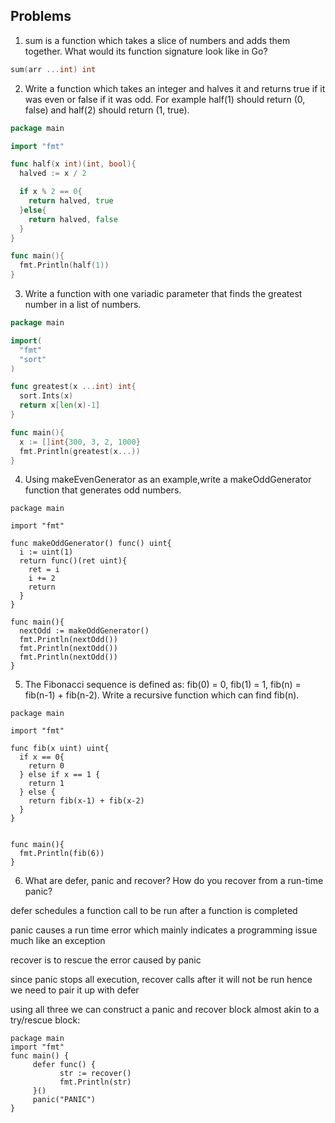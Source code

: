 ## Problems

1. sum is a function which takes a slice of numbers and adds them together. What would its function signature look like in Go?

```go
sum(arr ...int) int
```

2. Write a function which takes an integer and halves it and returns true if it was even or false if it was odd. For example half(1) should return (0, false) and half(2) should return (1, true).

```go
package main

import "fmt"

func half(x int)(int, bool){
  halved := x / 2

  if x % 2 == 0{
    return halved, true
  }else{
    return halved, false
  }
}

func main(){
  fmt.Println(half(1))
}
```

3. Write a function with one variadic parameter that finds the greatest number in a list of numbers.

```go
package main

import(
  "fmt"
  "sort"
)

func greatest(x ...int) int{
  sort.Ints(x)
  return x[len(x)-1]
}

func main(){
  x := []int{300, 3, 2, 1000}
  fmt.Println(greatest(x...))
}

```

4. Using makeEvenGenerator as an example,write a makeOddGenerator function that generates odd numbers.

```
package main

import "fmt"

func makeOddGenerator() func() uint{
  i := uint(1)
  return func()(ret uint){
    ret = i
    i += 2
    return
  }
}

func main(){
  nextOdd := makeOddGenerator()
  fmt.Println(nextOdd())
  fmt.Println(nextOdd())
  fmt.Println(nextOdd())
}

```

5. The Fibonacci sequence is defined as: fib(0) = 0, fib(1) = 1, fib(n) = fib(n-1) + fib(n-2). Write a recursive function which can find fib(n).

```
package main

import "fmt"

func fib(x uint) uint{
  if x == 0{
    return 0
  } else if x == 1 {
    return 1
  } else {
    return fib(x-1) + fib(x-2)
  }
}


func main(){
  fmt.Println(fib(6))
}
```

6. What are defer, panic and recover? How do you recover from a run-time panic?

defer schedules a function call to be run after a function is completed

panic causes a run time error which mainly indicates a programming issue much
like an exception

recover is to rescue the error caused by panic

since panic stops all execution, recover calls after it will not be run hence
we need to pair it up with defer

using all three we can construct a panic and recover block almost akin to a try/rescue
block:

```
package main
import "fmt"
func main() {
     defer func() {
           str := recover()
           fmt.Println(str)
     }()
     panic("PANIC")
}

```



